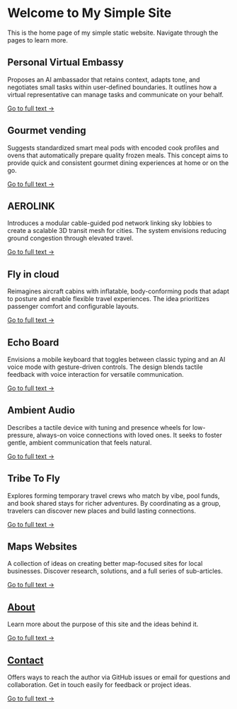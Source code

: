 # Welcome to My Simple Site

This is the home page of my simple static website. Navigate through the pages to learn more.

## Personal Virtual Embassy
Proposes an AI ambassador that retains context, adapts tone, and negotiates small tasks within user-defined boundaries. It outlines how a virtual representative can manage tasks and communicate on your behalf.

[Go to full text →](/personal_virtual_embassy/index.md)

## Gourmet vending
Suggests standardized smart meal pods with encoded cook profiles and ovens that automatically prepare quality frozen meals. This concept aims to provide quick and consistent gourmet dining experiences at home or on the go.

[Go to full text →](/gourmet/index.md)

## AEROLINK
Introduces a modular cable-guided pod network linking sky lobbies to create a scalable 3D transit mesh for cities. The system envisions reducing ground congestion through elevated travel.

[Go to full text →](/aerolink/index.md)

## Fly in cloud
Reimagines aircraft cabins with inflatable, body-conforming pods that adapt to posture and enable flexible travel experiences. The idea prioritizes passenger comfort and configurable layouts.

[Go to full text →](/fly/index.md)

## Echo Board
Envisions a mobile keyboard that toggles between classic typing and an AI voice mode with gesture-driven controls. The design blends tactile feedback with voice interaction for versatile communication.

[Go to full text →](/echo/index.md)

## Ambient Audio
Describes a tactile device with tuning and presence wheels for low-pressure, always-on voice connections with loved ones. It seeks to foster gentle, ambient communication that feels natural.

[Go to full text →](/ambient/index.md)

## Tribe To Fly
Explores forming temporary travel crews who match by vibe, pool funds, and book shared stays for richer adventures. By coordinating as a group, travelers can discover new places and build lasting connections.

[Go to full text →](/tribe-to-fly/index.md)

## Maps Websites
A collection of ideas on creating better map-focused sites for local businesses. Discover research, solutions, and a full series of sub-articles.

[Go to full text →](/maps/index.md)

## [About](/about/index.md)
Learn more about the purpose of this site and the ideas behind it.

[Go to full text →](/about/index.md)

## [Contact](/contact/index.md)
Offers ways to reach the author via GitHub issues or email for questions and collaboration. Get in touch easily for feedback or project ideas.

[Go to full text →](/contact/index.md)

